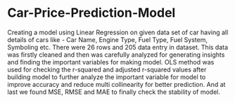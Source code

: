 # Car-Price-Prediction-Model
Creating a model using Linear Regression on given data set of car having all details of cars like - Car Name, Engine Type, Fuel Type, Fuel System, Symboling etc. There were 26 rows and 205 data entry  in dataset. This data was firstly cleaned and then was carefully analyzed for generating insights and finding the important variables for making model. OLS method was used for checking the r-squared and adjusted r-squared values after building model to further analyze the important variable for model to improve accuracy and reduce multi collinearity for better prediction. And at last we found MSE, RMSE and MAE to finally check the stability of model.

